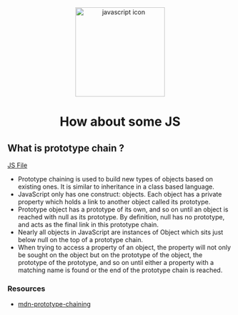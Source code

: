 <div align="center">
  
  <img src="https://user-images.githubusercontent.com/60209418/157986572-aec295ae-201f-4c35-8575-6da22081f93a.png" alt="javascript icon" width="200"/>

# How about some JS

</div>

## What is prototype chain ?

[JS File](./JS2.js)

- Prototype chaining is used to build new types of objects based on existing ones. It is similar to inheritance in a class based language.
- JavaScript only has one construct: objects. Each object has a private property which holds a link to another object called its prototype.
- Prototype object has a prototype of its own, and so on until an object is reached with null as its prototype. By definition, null has no prototype, and acts as the final link in this prototype chain.
- Nearly all objects in JavaScript are instances of Object which sits just below null on the top of a prototype chain.
- When trying to access a property of an object, the property will not only be sought on the object but on the prototype of the object, the prototype of the prototype, and so on until either a property with a matching name is found or the end of the prototype chain is reached.

### Resources

- [mdn-prototype-chaining](https://developer.mozilla.org/en-US/docs/Web/JavaScript/Inheritance_and_the_prototype_chain)

